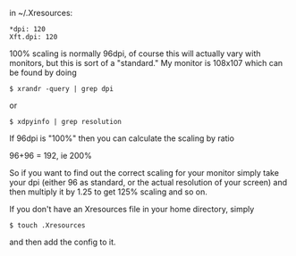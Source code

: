 in ~/.Xresources:

```
*dpi: 120
Xft.dpi: 120
```

100% scaling is normally 96dpi, of course this will actually vary with monitors, but this is sort of a "standard." My monitor is 108x107 which can be found by doing

```
$ xrandr -query | grep dpi
```

or 

```
$ xdpyinfo | grep resolution
```

If 96dpi is "100%" then you can calculate the scaling by ratio

96+96 = 192, ie 200%

So if you want to find out the correct scaling for your monitor simply take your dpi (either 96 as standard, or the actual resolution of your screen) and then multiply it by 1.25 to get 125% scaling and so on.

If you don't have an Xresources file in your home directory, simply

```
$ touch .Xresources
```

and then add the config to it.